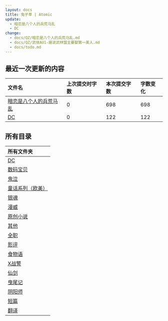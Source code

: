 ```yaml
---
layout: docs
title: 兔子草 | Atomic
update: 
  - 暗恋是八个人的兵荒马乱
  - DC
change:
  - docs/QZ/暗恋是八个人的兵荒马乱.md
  - docs/QZ/武侠AU1-据说武林盟主要娶第一美人.md
  - docs/todo.md
---
```


## 最近一次更新的内容

|文件名|上次提交时字数|本次提交字数|字数变化|
|:-|:-|:-|:-|
|[暗恋是八个人的兵荒马乱](QZ/暗恋是八个人的兵荒马乱.md)|0|698|698|
|[DC](todo.md)|0|122|122|

## 所有目录

|所有文件夹|
|:-|
|[DC](DC)|
|[数码宝贝](DM)|
|[鬼泣](DMC)|
|[童话系列（欧美）](FT)|
|[银魂](GTM)|
|[漫威](M)|
|[原创小说](ON)|
|[其他](Others)|
|[全职](QZ)|
|[影评](SC)|
|[食物语](SWY)|
|[X战警](X)|
|[仙剑](XJ)|
|[曳尾记](YWJ)|
|[阴阳师](YYS)|
|[短篇](blob)|
|[翻译](translation)|